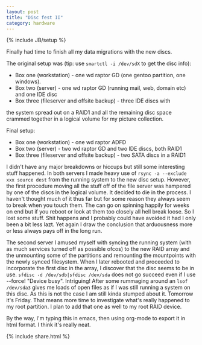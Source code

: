 ```yaml
---
layout: post
title: "Disc fest II"
category: hardware
---
```

{% include JB/setup %}

Finally had time to finish all my data migrations with the new discs. 

The original setup was (tip: use ``smartctl -i /dev/sdX`` to get the disc info): 

* Box one (workstation) - one wd raptor GD (one gentoo partition, one windows).
* Box two (server) - one wd raptor GD (running mail, web, domain etc) and one IDE disc
* Box three (fileserver and offsite backup) - three IDE discs with


the system spread out on a RAID1 and all the remaining disc space
crammed together in a logical volume for my picture collection.

Final setup:

* Box one (workstation) - one wd raptor ADFD</li>
* Box two (server) - two wd raptor GD and two IDE discs, both RAID1
* Box three (fileserver and offsite backup) - two SATA discs in a RAID1

I didn't have any major breakdowns or hiccups but still some interesting stuff happened. In both servers I made heavy use of ``rsync
-a --exclude xxx source dest`` from the running system to the new disc setup. However, the first procedure moving all the stuff off
of the file server was hampered by one of the discs in the logical volume.  It decided to die in the process. I haven't thought much
of it thus far but for some reason they always seem to break when you touch them. The can go on spinning happily for weeks on end
but if you reboot or look at them too closely all hell break loose. So I lost some stuff. Shit happens and I probably could have
avoided it had I only been a bit less lazt. Yet again I draw the conclusion that arduousness more or less always pays off in the
long run.

The second server I amused myself with syncing the running system (with as much services turned off as possible ofcos) to the new
RAID array and the unmounting some of the partitions and remounting the mountpoints with the newly synced filesystem. When I later
rebooted and proceeded to incorporate the first disc in the array, I discover that the disc seems to be in use. ``sfdisc -d
/dev/sdb|sfdisc /dev/sda`` does not go succeed even if I use --force!  "Device busy". Intriguing! After some rummaging around an
``lsof /dev/sda3`` gives me loads of open files as if I was still running a system on this disc. As this is not the case I am still
kinda stumped about it.  Tomorrow it's Friday. That means more time to investigate what's really happened to my root partition.  I
plan to add that one as well to my root RAID device.

By the way, I'm typing this in emacs, then using org-mode to export it in html format. I think it's really neat.  

{% include share.html %}

